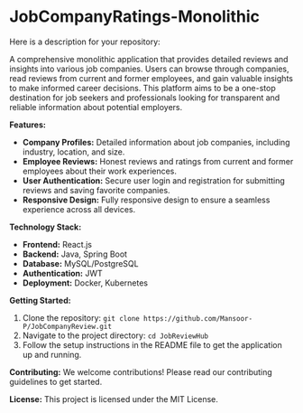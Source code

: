 # JobCompanyRatings-Monolithic
Here is a description for your repository:

A comprehensive monolithic application that provides detailed reviews and insights into various job companies. Users can browse through companies, read reviews from current and former employees, and gain valuable insights to make informed career decisions. This platform aims to be a one-stop destination for job seekers and professionals looking for transparent and reliable information about potential employers.

**Features:**
- **Company Profiles:** Detailed information about job companies, including industry, location, and size.
- **Employee Reviews:** Honest reviews and ratings from current and former employees about their work experiences.
- **User Authentication:** Secure user login and registration for submitting reviews and saving favorite companies.
- **Responsive Design:** Fully responsive design to ensure a seamless experience across all devices.

**Technology Stack:**
- **Frontend:** React.js
- **Backend:** Java, Spring Boot
- **Database:** MySQL/PostgreSQL
- **Authentication:** JWT
- **Deployment:** Docker, Kubernetes

**Getting Started:**
1. Clone the repository: `git clone https://github.com/Mansoor-P/JobCompanyReview.git`
2. Navigate to the project directory: `cd JobReviewHub`
3. Follow the setup instructions in the README file to get the application up and running.

**Contributing:**
We welcome contributions! Please read our contributing guidelines to get started.

**License:**
This project is licensed under the MIT License.
